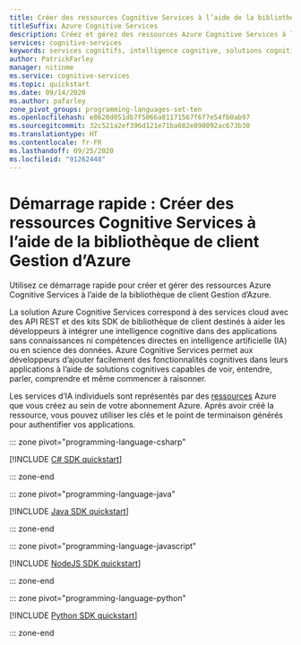 ```yaml
---
title: Créer des ressources Cognitive Services à l’aide de la bibliothèque de client Gestion d’Azure
titleSuffix: Azure Cognitive Services
description: Créez et gérez des ressources Azure Cognitive Services à l’aide de la bibliothèque de client Gestion d’Azure.
services: cognitive-services
keywords: services cognitifs, intelligence cognitive, solutions cognitives, services ia
author: PatrickFarley
manager: nitinme
ms.service: cognitive-services
ms.topic: quickstart
ms.date: 09/14/2020
ms.author: pafarley
zone_pivot_groups: programming-languages-set-ten
ms.openlocfilehash: e8628d051db7f5066a81171567f6f7e54fb0ab97
ms.sourcegitcommit: 32c521a2ef396d121e71ba682e098092ac673b30
ms.translationtype: HT
ms.contentlocale: fr-FR
ms.lasthandoff: 09/25/2020
ms.locfileid: "91262448"
---
```

# <a name="quickstart-create-a-cognitive-services-resource-using-the-azure-management-client-library"></a>Démarrage rapide : Créer des ressources Cognitive Services à l’aide de la bibliothèque de client Gestion d’Azure

Utilisez ce démarrage rapide pour créer et gérer des ressources Azure Cognitive Services à l’aide de la bibliothèque de client Gestion d’Azure.

La solution Azure Cognitive Services correspond à des services cloud avec des API REST et des kits SDK de bibliothèque de client destinés à aider les développeurs à intégrer une intelligence cognitive dans des applications sans connaissances ni compétences directes en intelligence artificielle (IA) ou en science des données. Azure Cognitive Services permet aux développeurs d’ajouter facilement des fonctionnalités cognitives dans leurs applications à l’aide de solutions cognitives capables de voir, entendre, parler, comprendre et même commencer à raisonner.

Les services d’IA individuels sont représentés par des [ressources](https://docs.microsoft.com/azure/azure-resource-manager/resource-group-portal) Azure que vous créez au sein de votre abonnement Azure. Après avoir créé la ressource, vous pouvez utiliser les clés et le point de terminaison générés pour authentifier vos applications.

::: zone pivot="programming-language-csharp"

[!INCLUDE [C# SDK quickstart](includes/quickstarts/management-csharp.md)]

::: zone-end

::: zone pivot="programming-language-java"

[!INCLUDE [Java SDK quickstart](includes/quickstarts/management-java.md)]

::: zone-end

::: zone pivot="programming-language-javascript"

[!INCLUDE [NodeJS SDK quickstart](includes/quickstarts/management-node.md)]

::: zone-end

::: zone pivot="programming-language-python"

[!INCLUDE [Python SDK quickstart](includes/quickstarts/management-python.md)]

::: zone-end
